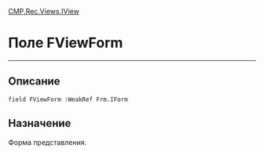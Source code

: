 ﻿---
Link: CMP.Rec.Views.IView.@FViewForm
---

<!---  Навигация
[Имя проекта](#) :
-->
[CMP.Rec.Views.IView](Default)

# Поле FViewForm
---

## Описание

    field FViewForm :WeakRef Frm.IForm

<!--
## Аргументы{#Args}

### Аргумент1

Описание аргумента 1
-->

## Назначение

Форма представления.

<!--
## Пример

    FViewForm...
-->

